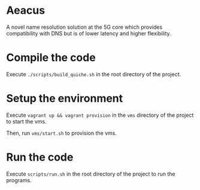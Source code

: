 Aeacus
===

A novel name resolution solution at the 5G core which provides compatibility with DNS but is of lower latency and higher flexibility. 


Compile the code
===
Execute `./scripts/build_quiche.sh` in the root directory of the project.


Setup the environment
===
Execute `vagrant up && vagrant provision` in the `vms` directory of the project to start the vms.

Then, run `vms/start.sh` to provision the vms.


Run the code
===

Execute `scripts/run.sh` in the root directory of the project to run the programs.
